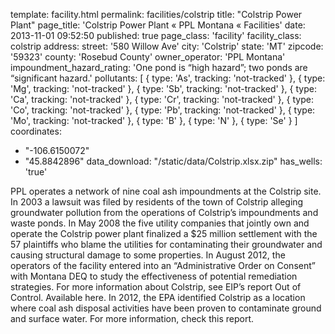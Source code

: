 template: facility.html
permalink: facilities/colstrip
title: "Colstrip Power Plant"
page_title: 'Colstrip Power Plant « PPL Montana « Facilities'
date: 2013-11-01 09:52:50
published: true
page_class: 'facility'
facility_class: colstrip
address: 
  street: '580 Willow Ave'
  city: 'Colstrip'
  state: 'MT'
  zipcode: '59323'
  county: 'Rosebud County'
owner_operator: 'PPL Montana'
impoundment_hazard_rating: 'One pond is “high hazard”; two ponds are “significant hazard.'
pollutants: [
    {
      type: 'As',
      tracking: 'not-tracked'
    },
    {
      type: 'Mg',
      tracking: 'not-tracked'
    },
    {
      type: 'Sb',
      tracking: 'not-tracked'
    },
    {
      type: 'Ca',
      tracking: 'not-tracked'
    },
    {
      type: 'Cr',
      tracking: 'not-tracked'
    },
    {
      type: 'Co',
      tracking: 'not-tracked'
    },
    {
      type: 'Pb',
      tracking: 'not-tracked'
    },
    {
      type: 'Mo',
      tracking: 'not-tracked'
    },
    {
      type: 'B'
    },
    {
      type: 'N'
    },
    {
      type: 'Se'
    }
]
coordinates:
  - "-106.6150072"
  - "45.8842896"
data_download: "/static/data/Colstrip.xlsx.zip"
has_wells: 'true'

PPL operates a network of nine coal ash impoundments at the Colstrip site. In 2003 a lawsuit was filed by residents of the town of Colstrip alleging groundwater pollution from the operations of Colstrip’s impoundments and waste ponds.  In May 2008 the five utility companies that jointly own and operate the Colstrip power plant finalized a $25 million settlement with the 57 plaintiffs who blame the utilities for contaminating their groundwater and causing structural damage to some properties. In August 2012, the operators of the facility entered into an “Administrative Order on Consent” with Montana DEQ to study the effectiveness of potential remediation strategies.  For more information about Colstrip, see EIP’s report Out of Control. Available here. In 2012, the EPA identified Colstrip as a location where coal ash disposal activities have been proven to contaminate ground and surface water. For more information, check this report.
